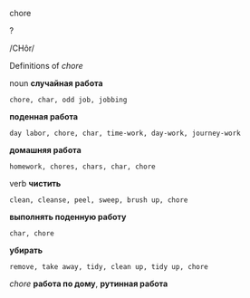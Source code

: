 chore

?

/CHôr/

Definitions of _chore_

noun
**случайная работа**

    chore, char, odd job, jobbing
**поденная работа**

    day labor, chore, char, time-work, day-work, journey-work
**домашняя работа**

    homework, chores, chars, char, chore

verb
**чистить**

    clean, cleanse, peel, sweep, brush up, chore
**выполнять поденную работу**

    char, chore
**убирать**

    remove, take away, tidy, clean up, tidy up, chore

_chore_
**работа по дому**, **рутинная работа**